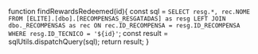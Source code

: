 function findRewardsRedeemed(id){
    const sql = `SELECT resg.*, rec.NOME
    FROM [ELITE].[dbo].[RECOMPENSAS_RESGATADAS] as resg
    LEFT JOIN dbo._RECOMPENSAS as rec ON rec.ID_RECOMPENSA = resg.ID_RECOMPENSA
    WHERE resg.ID_TECNICO = '${id}'`;
    const result = sqlUtils.dispatchQuery(sql);
    return result;
}
